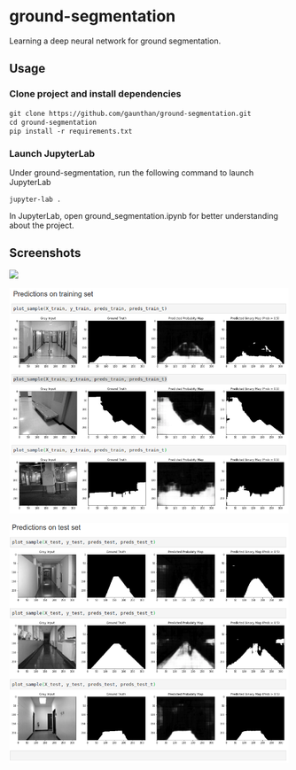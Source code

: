 # ground-segmentation
Learning a deep neural network for ground segmentation.

## Usage
### Clone project and install dependencies

```
git clone https://github.com/gaunthan/ground-segmentation.git
cd ground-segmentation
pip install -r requirements.txt
```

### Launch JupyterLab
Under ground-segmentation, run the following command to launch JupyterLab

```
jupyter-lab .
```

In JupyterLab, open ground_segmentation.ipynb for better understanding about the project.


## Screenshots

![](./screenshot/learing-curve.png)

![](./screenshot/predictions-on-training-set.png)

![](./screenshot/predictions-on-test-set.png)
